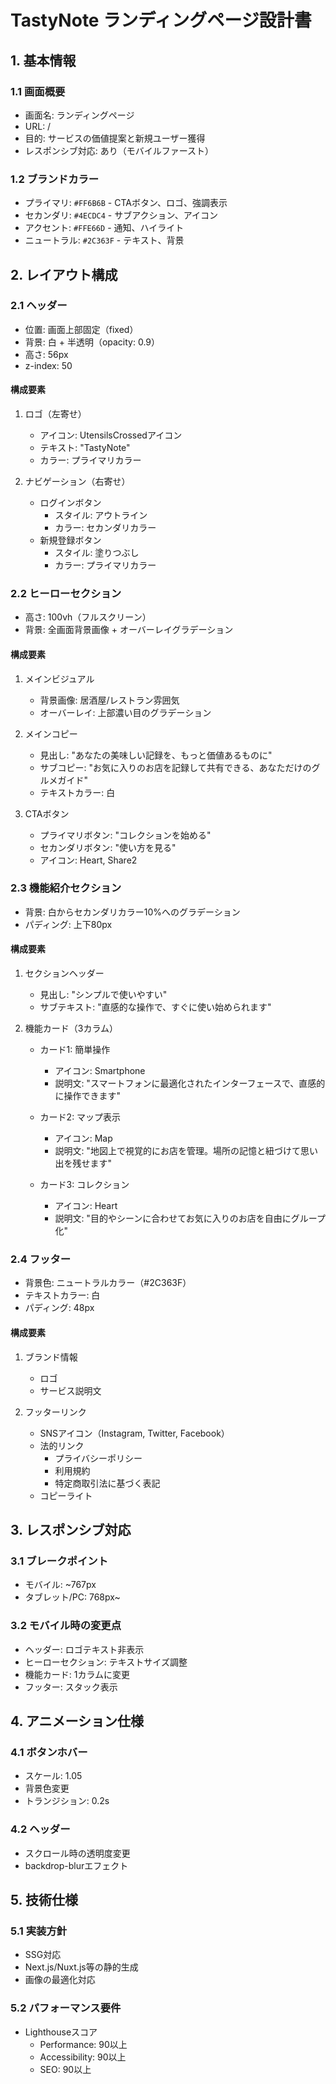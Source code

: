 # TastyNote ランディングページ設計書

## 1. 基本情報

### 1.1 画面概要
- 画面名: ランディングページ
- URL: /
- 目的: サービスの価値提案と新規ユーザー獲得
- レスポンシブ対応: あり（モバイルファースト）

### 1.2 ブランドカラー
- プライマリ: `#FF6B6B` - CTAボタン、ロゴ、強調表示
- セカンダリ: `#4ECDC4` - サブアクション、アイコン
- アクセント: `#FFE66D` - 通知、ハイライト
- ニュートラル: `#2C363F` - テキスト、背景

## 2. レイアウト構成

### 2.1 ヘッダー
- 位置: 画面上部固定（fixed）
- 背景: 白 + 半透明（opacity: 0.9）
- 高さ: 56px
- z-index: 50

#### 構成要素
1. ロゴ（左寄せ）
   - アイコン: UtensilsCrossedアイコン
   - テキスト: "TastyNote"
   - カラー: プライマリカラー

2. ナビゲーション（右寄せ）
   - ログインボタン
     - スタイル: アウトライン
     - カラー: セカンダリカラー
   - 新規登録ボタン
     - スタイル: 塗りつぶし
     - カラー: プライマリカラー

### 2.2 ヒーローセクション
- 高さ: 100vh（フルスクリーン）
- 背景: 全画面背景画像 + オーバーレイグラデーション

#### 構成要素
1. メインビジュアル
   - 背景画像: 居酒屋/レストラン雰囲気
   - オーバーレイ: 上部濃い目のグラデーション

2. メインコピー
   - 見出し: "あなたの美味しい記録を、もっと価値あるものに"
   - サブコピー: "お気に入りのお店を記録して共有できる、あなただけのグルメガイド"
   - テキストカラー: 白

3. CTAボタン
   - プライマリボタン: "コレクションを始める"
   - セカンダリボタン: "使い方を見る"
   - アイコン: Heart, Share2

### 2.3 機能紹介セクション
- 背景: 白からセカンダリカラー10%へのグラデーション
- パディング: 上下80px

#### 構成要素
1. セクションヘッダー
   - 見出し: "シンプルで使いやすい"
   - サブテキスト: "直感的な操作で、すぐに使い始められます"

2. 機能カード（3カラム）
   - カード1: 簡単操作
     - アイコン: Smartphone
     - 説明文: "スマートフォンに最適化されたインターフェースで、直感的に操作できます"
   
   - カード2: マップ表示
     - アイコン: Map
     - 説明文: "地図上で視覚的にお店を管理。場所の記憶と紐づけて思い出を残せます"
   
   - カード3: コレクション
     - アイコン: Heart
     - 説明文: "目的やシーンに合わせてお気に入りのお店を自由にグループ化"

### 2.4 フッター
- 背景色: ニュートラルカラー（#2C363F）
- テキストカラー: 白
- パディング: 48px

#### 構成要素
1. ブランド情報
   - ロゴ
   - サービス説明文

2. フッターリンク
   - SNSアイコン（Instagram, Twitter, Facebook）
   - 法的リンク
     - プライバシーポリシー
     - 利用規約
     - 特定商取引法に基づく表記
   - コピーライト

## 3. レスポンシブ対応

### 3.1 ブレークポイント
- モバイル: ~767px
- タブレット/PC: 768px~

### 3.2 モバイル時の変更点
- ヘッダー: ロゴテキスト非表示
- ヒーローセクション: テキストサイズ調整
- 機能カード: 1カラムに変更
- フッター: スタック表示

## 4. アニメーション仕様

### 4.1 ボタンホバー
- スケール: 1.05
- 背景色変更
- トランジション: 0.2s

### 4.2 ヘッダー
- スクロール時の透明度変更
- backdrop-blurエフェクト

## 5. 技術仕様

### 5.1 実装方針
- SSG対応
- Next.js/Nuxt.js等の静的生成
- 画像の最適化対応

### 5.2 パフォーマンス要件
- Lighthouseスコア
  - Performance: 90以上
  - Accessibility: 90以上
  - SEO: 90以上